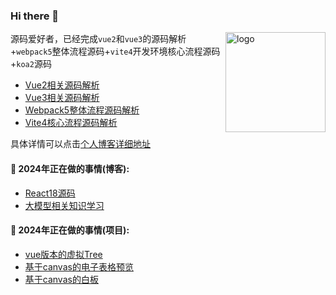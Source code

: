 ### Hi there 👋 
<img src="https://github-readme-stats.vercel.app/api?username=wbccb&show_icons=true" alt="logo" height="160" align="right" />


源码爱好者，已经完成`vue2`和`vue3`的源码解析+`webpack5`整体流程源码+`vite4`开发环境核心流程源码+`koa2`源码

- [Vue2相关源码解析](https://github.com/wbccb/Frontend-Articles?tab=readme-ov-file#vue2)
- [Vue3相关源码解析](https://github.com/wbccb/Frontend-Articles?tab=readme-ov-file#vue3)
- [Webpack5整体流程源码解析](https://github.com/wbccb/Frontend-Articles?tab=readme-ov-file#webpack)
- [Vite4核心流程源码解析](https://github.com/wbccb/Frontend-Articles?tab=readme-ov-file#vite)

具体详情可以点击[个人博客详细地址](https://github.com/wbccb/Frontend-Articles)


#### 🌱  2024年正在做的事情(博客): 

- [React18源码](https://github.com/wbccb/mini-react)
- [大模型相关知识学习](https://github.com/wbccb/llm-study)



#### 🌱  2024年正在做的事情(项目): 

- [vue版本的虚拟Tree](https://github.com/wbccb/el-virtual-tree)
- [基于canvas的电子表格预览](https://github.com/wbccb/canvas-web3D/tree/main/canvas/mini-project/sp-spreadsheet)
- [基于canvas的白板](https://github.com/wbccb/canvas-web3D/tree/main/canvas/mini-project/mini-whiteboard)
